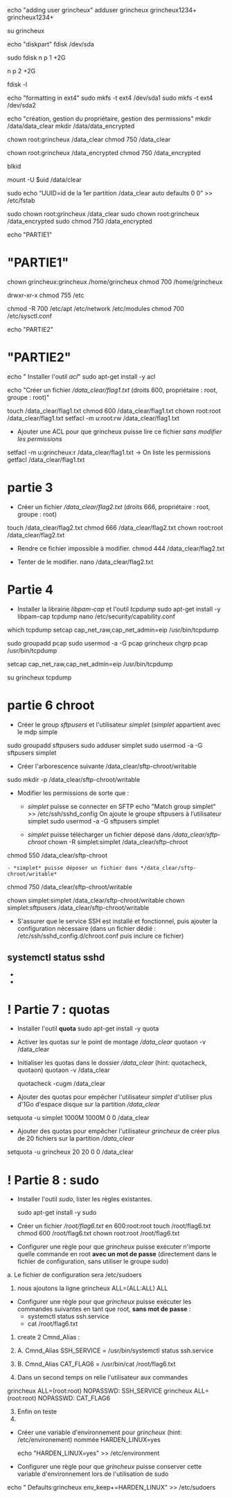 
echo "adding user grincheux"
adduser grincheux 
grincheux1234+
grincheux1234+


su grincheux

echo "diskpart"
fdisk /dev/sda

sudo fdisk
n
p
1
+2G

n
p
2
+2G


fdisk -l 

echo "formatting in ext4"
sudo mkfs -t ext4 /dev/sda1
sudo mkfs -t ext4 /dev/sda2


echo "création, gestion du propriétaire, gestion des permissions"
mkdir /data/data_clear
mkdir /data/data_encrypted

chown root:grincheux /data_clear
chmod 750 /data_clear

chown root:grincheux /data_encrypted
chmod 750 /data_encrypted



blkid



mount -U $uid /data/clear

sudo echo “UUID=id de la 1er partition /data_clear auto defaults 0 0” >> /etc/fstab



sudo chown root:grincheux /data_clear
sudo chown root:grincheux /data_encrypted
sudo chmod 750 /data_encrypted




echo "PARTIE1"
# "PARTIE1"

chown grincheux:grincheux /home/grincheux 
chmod 700 /home/grincheux

drwxr-xr-x 
chmod 755 /etc



chmod -R 700 /etc/apt /etc/network /etc/modules 
chmod 700 /etc/sysctl.conf 


echo "PARTIE2"
# "PARTIE2"



echo " Installer l'outil *acl*"
sudo apt-get install -y acl 




echo "Créer un fichier */data_clear/flag1.txt* (droits 600, propriétaire : root, groupe : root)"

touch /data_clear/flag1.txt
chmod 600 /data_clear/flag1.txt
chown root:root /data_clear/flag1.txt
setfacl -m u:root:rw /data_clear/flag1.txt

- Ajouter une ACL pour que grincheux puisse lire ce fichier *sans modifier les permissions*

setfacl -m u:grincheux:r /data_clear/flag1.txt
-> On liste les permissions 
getfacl  /data_clear/flag1.txt


# partie 3
- Créer un fichier */data_clear/flag2.txt* (droits 666, propriétaire : root, groupe : root)


touch /data_clear/flag2.txt
chmod 666 /data_clear/flag2.txt
chown root:root /data_clear/flag2.txt



- Rendre ce fichier impossible à modifier.
chmod 444 /data_clear/flag2.txt



- Tenter de le modifier.
nano /data_clear/flag2.txt


# Partie 4
- Installer la librairie *libpam-cap* et l'outil *tcpdump*
sudo apt-get install -y libpam-cap tcpdump
nano /etc/security/capability.conf


which tcpdump
setcap cap_net_raw,cap_net_admin=eip /usr/bin/tcpdump


sudo groupadd pcap
sudo usermod -a -G pcap grincheux
chgrp pcap /usr/bin/tcpdump

setcap cap_net_raw,cap_net_admin=eip /usr/bin/tcpdump

su grincheux
tcpdump

# partie 6 chroot
- Créer le group *sftpusers* et l'utilisateur *simplet* (*simplet* appartient avec le mdp simple


sudo groupadd sftpusers
sudo adduser simplet 
sudo usermod -a -G sftpusers simplet


- Créer l'arborescence suivante /data_clear/sftp-chroot/writable

sudo mkdir -p /data_clear/sftp-chroot/writable

- Modifier les permissions de sorte que :
  - *simplet* puisse se connecter en SFTP
echo "Match group simplet" >> /etc/ssh/sshd_config
On ajoute le groupe sftpusers à l’utilisateur simplet
sudo usermod -a -G sftpusers simplet


  - *simplet* puisse télécharger un fichier déposé dans */data_clear/sftp-chroot*
chown -R simplet:simplet /data_clear/sftp-chroot

chmod 550 /data_clear/sftp-chroot 


    - *simplet* puisse déposer un fichier dans */data_clear/sftp-chroot/writable*

chmod 750   /data_clear/sftp-chroot/writable

chown simplet:simplet  /data_clear/sftp-chroot/writable
chown simplet:sftpusers  /data_clear/sftp-chroot/writable

- S'assurer que le service SSH est installé et fonctionnel, puis ajouter la configuration nécessaire (dans un fichier dédié : /etc/ssh/sshd_config.d/chroot.conf puis inclure ce fichier)

systemctl status sshd 
  - 
  - 
  - 


# ! Partie 7 : quotas
- Installer l'outil **quota**
    sudo apt-get install -y quota
- Activer les quotas sur le point de montage */data_clear*
    quotaon -v /data_clear
- Initialiser les quotas dans le dossier */data_clear* (hint: quotacheck, quotaon)
    quotaon -v /data_clear

    quotacheck -cugm /data_clear

- Ajouter des quotas pour empêcher l'utilisateur *simplet* d'utiliser plus   d'1Go d'espace disque sur la partition */data_clear*

 setquota -u simplet 1000M 1000M 0 0 /data_clear


- Ajouter des quotas pour empêcher l'utilisateur *grincheux* de créer plus de 20   fichiers sur la partition */data_clear*

 setquota -u grincheux 20 20 0 0 /data_clear

# ! Partie 8 : sudo
- Installer l'outil *sudo*, lister les règles existantes.

    sudo apt-get install -y sudo

- Créer un fichier */root/flag6.txt* en 600:root:root
    touch /root/flag6.txt
    chmod 600 /root/flag6.txt
    chown root:root /root/flag6.txt

- Configurer une règle pour que *grincheux* puisse exécuter n'importe quelle
  commande en root **avec un mot de passe** (directement dans le fichier de configuration, sans utiliser le groupe sudo)

a. Le fichier de configuration sera /etc/sudoers
1. nous ajoutons la ligne 
    grincheux ALL=(ALL:ALL) ALL


- Configurer une règle pour que *grincheux* puisse exécuter les commandes suivantes en tant que root, **sans mot de passe** :
  - systemctl status ssh.service
  - cat /root/flag6.txt

1. create 2 Cmnd_Alias : 
1. A. Cmnd_Alias SSH_SERVICE = /usr/bin/systemctl status ssh.service
1. B. Cmnd_Alias CAT_FLAG6 = /usr/bin/cat /root/flag6.txt


2. Dans un second temps on relie l'utilisateur aux commandes

grincheux ALL=(root:root) NOPASSWD: SSH_SERVICE
grincheux ALL=(root:root) NOPASSWD: CAT_FLAG6

3. Enfin on teste
1. 



- Créer une variable d'environnement pour *grincheux* (hint: /etc/environement) nommée HARDEN_LINUX=yes

    echo "HARDEN_LINUX=yes" >> /etc/environment

- Configurer une règle pour que *grincheux* puisse conserver cette variable d'environnement lors de l'utilisation de sudo

echo "
Defaults:grincheux env_keep+=HARDEN_LINUX" >> /etc/sudoers